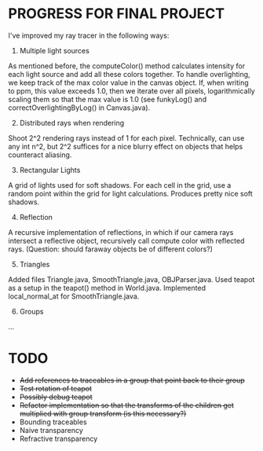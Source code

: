 # PROGRESS FOR FINAL PROJECT


I've improved my ray tracer in the following ways:

1. Multiple light sources

As mentioned before, the computeColor() method calculates intensity for each light source and add all these colors together. To handle overlighting, we keep track of the max color value in the canvas object. If, when writing to ppm, this value exceeds 1.0, then we iterate over all pixels, logarithmically scaling them so that the max value is 1.0 (see funkyLog() and correctOverlightingByLog() in Canvas.java).

2. Distributed rays when rendering

Shoot 2^2 rendering rays instead of 1 for each pixel. Technically, can use any int n^2, but 2^2 suffices for a nice blurry effect on objects that helps counteract aliasing.

3. Rectangular Lights

A grid of lights used for soft shadows. For each cell in the grid, use a random point within the grid for light calculations. Produces pretty nice soft shadows.

4. Reflection

A recursive implementation of reflections, in which if our camera rays intersect a reflective object, recursively call compute color with reflected rays. (Question: should faraway objects be of different colors?)

5. Triangles
 
Added files Triangle.java, SmoothTriangle.java, OBJParser.java. Used teapot as a setup in the teapot() method in World.java. Implemented local_normal_at for SmoothTriangle.java.

6. Groups

...


# TODO

* ~~Add references to traceables in a group that point back to their group~~
* ~~Test rotation of teapot~~
* ~~Possibly debug teapot~~
* ~~Refactor implementation so that the transforms of the children get multiplied with group transform (is this necessary?)~~
* Bounding traceables
* Naive transparency
* Refractive transparency

